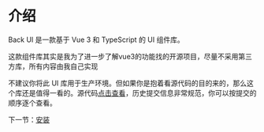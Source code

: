 # 介绍

Back UI 是一款基于 Vue 3 和 TypeScript 的 UI 组件库。
  
这款组件库其实是我为了进一步了解vue3的功能找的开源项目，尽量不采用第三方库，所有内容由我自己实现

不建议你将此 UI 库用于生产环境。但如果你是抱着看源代码的目的来的，那么这个库还是值得一看的。源代码[点击查看](https://github.com/XL-Z4869/orange-ui3)，历史提交信息非常规范，你可以按提交的顺序逐个查看。

下一节：[安装](#/doc/install) 
